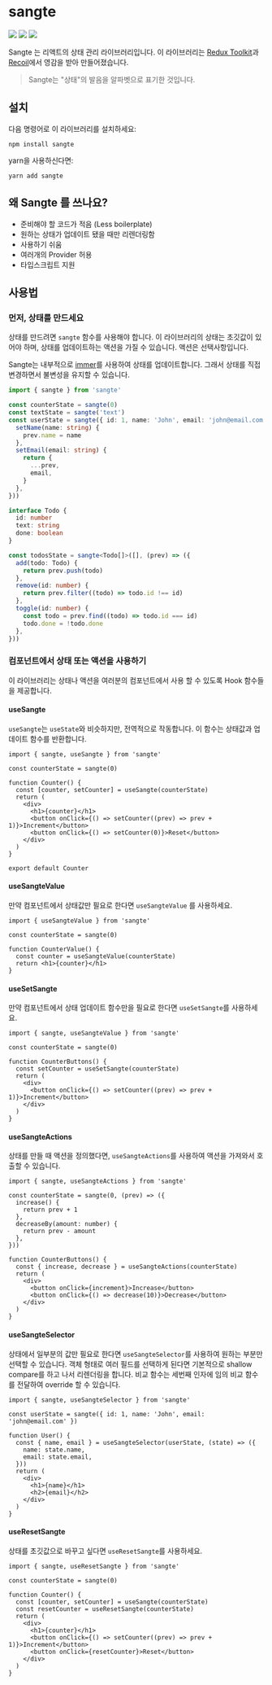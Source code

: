 # sangte

[![](https://img.shields.io/npm/v/sangte?style=flat-square)](https://www.npmjs.com/package/sangte)
[![](https://img.shields.io/bundlephobia/min/sangte?style=flat-square)](https://bundlephobia.com/package/sangte)
[![](https://img.shields.io/codecov/c/github/velopert/sangte?style=flat-square)](https://app.codecov.io/gh/velopert/sangte)

Sangte 는 리액트의 상태 관리 라이브러리입니다. 이 라이브러리는 [Redux Toolkit](https://redux-toolkit.js.org/)과 [Recoil](https://recoiljs.org/)에서 영감을 받아 만들어졌습니다.

> Sangte는 "상태"의 발음을 알파벳으로 표기한 것입니다.

## 설치

다음 명령어로 이 라이브러리를 설치하세요:

```
npm install sangte
```

yarn을 사용하신다면:

```
yarn add sangte
```

## 왜 Sangte 를 쓰나요?

- 준비해야 할 코드가 적음 (Less boilerplate)
- 원하는 상태가 업데이트 됐을 때만 리렌더링함
- 사용하기 쉬움
- 여러개의 Provider 허용
- 타입스크립트 지원

## 사용법

### 먼저, 상태를 만드세요

상태를 만드려면 `sangte` 함수를 사용해야 합니다. 이 라이브러리의 상태는 초깃값이 있어야 하며, 상태를 업데이트하는 액션을 가질 수 있습니다. 액션은 선택사항입니다.

Sangte는 내부적으로 [immer](https://immerjs.github.io/immer/)를 사용하여 상태를 업데이트합니다. 그래서 상태를 직접 변경하면서 불변성을 유지할 수 있습니다.

```ts
import { sangte } from 'sangte'

const counterState = sangte(0)
const textState = sangte('text')
const userState = sangte({ id: 1, name: 'John', email: 'john@email.com' }, (prev) => ({
  setName(name: string) {
    prev.name = name
  },
  setEmail(email: string) {
    return {
      ...prev,
      email,
    }
  },
}))

interface Todo {
  id: number
  text: string
  done: boolean
}

const todosState = sangte<Todo[]>([], (prev) => ({
  add(todo: Todo) {
    return prev.push(todo)
  },
  remove(id: number) {
    return prev.filter((todo) => todo.id !== id)
  },
  toggle(id: number) {
    const todo = prev.find((todo) => todo.id === id)
    todo.done = !todo.done
  },
}))
```

### 컴포넌트에서 상태 또는 액션을 사용하기

이 라이브러리는 상태나 액션을 여러분의 컴포넌트에서 사용 할 수 있도록 Hook 함수들을 제공합니다.

#### useSangte

`useSangte`는 `useState`와 비슷하지만, 전역적으로 작동합니다. 이 함수는 상태값과 업데이트 함수를 반환합니다.

```tsx
import { sangte, useSangte } from 'sangte'

const counterState = sangte(0)

function Counter() {
  const [counter, setCounter] = useSangte(counterState)
  return (
    <div>
      <h1>{counter}</h1>
      <button onClick={() => setCounter((prev) => prev + 1)}>Increment</button>
      <button onClick={() => setCounter(0)}>Reset</button>
    </div>
  )
}

export default Counter
```

#### useSangteValue

만약 컴포넌트에서 상태값만 필요로 한다면 `useSangteValue` 를 사용하세요.

```tsx
import { useSangteValue } from 'sangte'

const counterState = sangte(0)

function CounterValue() {
  const counter = useSangteValue(counterState)
  return <h1>{counter}</h1>
}
```

#### useSetSangte

만약 컴포넌트에서 상태 업데이트 함수만을 필요로 한다면 `useSetSangte`를 사용하세요.

```tsx
import { sangte, useSangteValue } from 'sangte'

const counterState = sangte(0)

function CounterButtons() {
  const setCounter = useSetSangte(counterState)
  return (
    <div>
      <button onClick={() => setCounter((prev) => prev + 1)}>Increment</button>
    </div>
  )
}
```

#### useSangteActions

상태를 만들 때 액션을 정의했다면, `useSangteActions`를 사용하여 액션을 가져와서 호출할 수 있습니다.

```tsx
import { sangte, useSangteActions } from 'sangte'

const counterState = sangte(0, (prev) => ({
  increase() {
    return prev + 1
  },
  decreaseBy(amount: number) {
    return prev - amount
  },
}))

function CounterButtons() {
  const { increase, decrease } = useSangteActions(counterState)
  return (
    <div>
      <button onClick={increment}>Increase</button>
      <button onClick={() => decrease(10)}>Decrease</button>
    </div>
  )
}
```

#### useSangteSelector

상태에서 일부분의 값만 필요로 한다면 `useSangteSelector`를 사용하여 원하는 부분만 선택할 수 있습니다. 객체 형태로 여러 필드를 선택하게 된다면 기본적으로 shallow compare를 하고 나서 리렌더링을 합니다. 비교 함수는 세번째 인자에 임의 비교 함수를 전달하여 override 할 수 있습니다.

```tsx
import { sangte, useSangteSelector } from 'sangte'

const userState = sangte({ id: 1, name: 'John', email: 'john@email.com' })

function User() {
  const { name, email } = useSangteSelector(userState, (state) => ({
    name: state.name,
    email: state.email,
  }))
  return (
    <div>
      <h1>{name}</h1>
      <h2>{email}</h2>
    </div>
  )
}
```

#### useResetSangte

상태를 초깃값으로 바꾸고 싶다면 `useResetSangte`를 사용하세요.

```tsx
import { sangte, useResetSangte } from 'sangte'

const counterState = sangte(0)

function Counter() {
  const [counter, setCounter] = useSangte(counterState)
  const resetCounter = useResetSangte(counterState)
  return (
    <div>
      <h1>{counter}</h1>
      <button onClick={() => setCounter((prev) => prev + 1)}>Increment</button>
      <button onClick={resetCounter}>Reset</button>
    </div>
  )
}
```
